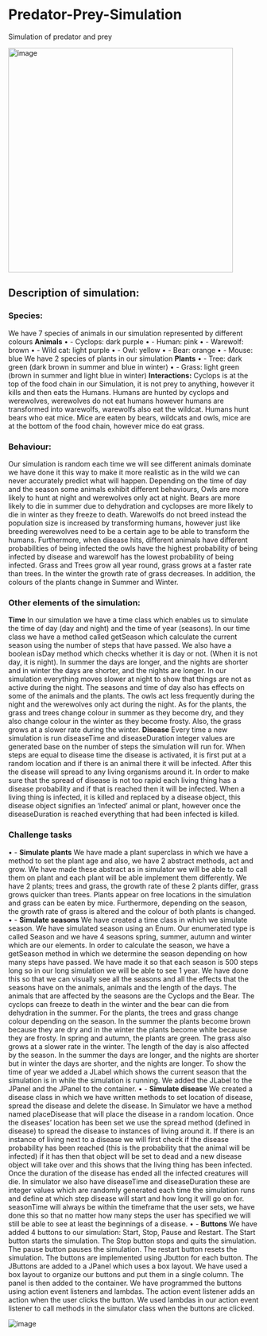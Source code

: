 # Predator-Prey-Simulation
Simulation of predator and prey

<img width="452" alt="image" src="https://github.com/za28/Predator-Prey-Simulation/assets/114661472/393e6a07-1d07-46c5-9cbf-1e99b8ba7c51">


## Description of simulation: 
### Species:
We have 7 species of animals in our simulation represented by different colours 
**Animals** 
•	-  Cyclops: dark purple 
•	-  Human: pink 
•	-  Warewolf: brown 
•	-  Wild cat: light purple 
•	-  Owl: yellow 
•	-  Bear: orange 
•	-  Mouse: blue
We have 2 species of plants in our simulation **Plants**
•	-  Tree: dark green (dark brown in summer and blue in winter) 
•	-  Grass: light green (brown in summer and light blue in winter) 
**Interactions:**
Cyclops is at the top of the food chain in our Simulation, it is not prey to anything, however it kills and then eats the Humans. Humans are hunted by cyclops and werewolves, werewolves do not eat humans however humans are transformed into warewolfs, warewolfs also eat the wildcat. Humans hunt bears who eat mice. Mice are eaten by bears, wildcats and owls, mice are at the bottom of the food chain, however mice do eat grass. 
 
### Behaviour: 
Our simulation is random each time we will see different animals dominate we have done it this way to make it more realistic as in the wild we can never accurately predict what will happen. 
Depending on the time of day and the season some animals exhibit different behaviours, Owls are more likely to hunt at night and werewolves only act at night. Bears are more likely to die in summer due to dehydration and cyclopses are more likely to die in winter as they freeze to death. 
Warewolfs do not breed instead the population size is increased by transforming humans, however just like breeding werewolves need to be a certain age to be able to transform the humans. 
Furthermore, when disease hits, different animals have different probabilities of being infected the owls have the highest probability of being infected by disease and warewolf has the lowest probability of being infected. 
Grass and Trees grow all year round, grass grows at a faster rate than trees. In the winter the growth rate of grass decreases. In addition, the colours of the plants change in Summer and Winter. 
### Other elements of the simulation: 
**Time**
In our simulation we have a time class which enables us to simulate the time of day (day and night) and the time of year (seasons). In our time class we have a method called getSeason which calculate the current season using the number of steps that have passed. We also have a boolean isDay method which checks whether it is day or not. (When it is not day, it is night). In summer the days are longer, and the nights are shorter and in winter the days are 
shorter, and the nights are longer. In our simulation everything moves slower at night to show that things are not as active during the night. The seasons and time of day also has effects on some of the animals and the plants. The owls act less frequently during the night and the werewolves only act during the night. As for the plants, the grass and trees change colour in summer as they become dry, and they also change colour in the winter as they become frosty. Also, the grass grows at a slower rate during the winter. 
**Disease**
Every time a new simulation is run diseaseTime and diseaseDuration integer values are generated base on the number of steps the simulation will run for. When steps are equal to disease time the disease is activated, it is first put at a random location and if there is an animal there it will be infected. After this the disease will spread to any living organisms around it. In order to make sure that the spread of disease is not too rapid each living thing has a disease probability and if that is reached then it will be infected. When a living thing is infected, it is killed and replaced by a disease object, this disease object signifies an ‘infected’ animal or plant, however once the diseaseDuration is reached everything that had been infected is killed. 
### Challenge tasks 
•	-  **Simulate plants** 
We have made a plant superclass in which we have a method to set the plant age and also, we have 2 abstract methods, act and grow. We have made these abstract as in simulator we will be able to call them on plant and each plant will be able implement them differently. We have 2 plants; trees and grass, the growth rate of these 2 plants differ, grass grows quicker than trees. 
Plants appear on free locations in the simulation and grass can be eaten by mice. 
Furthermore, depending on the season, the growth rate of grass is altered and the colour of both plants is changed. 
•	-  **Simulate seasons** 
We have created a time class in which we simulate season. We have simulated season using an Enum. Our enumerated type is called Season and we have 4 seasons spring, summer, autumn and winter which are our elements. 
In order to calculate the season, we have a getSeason method in which we determine the season depending on how many steps have passed. We have made it so that each season is 500 steps long so in our long simulation we will be able to see 1 year. We have done this so that we can visually see all the seasons and all the effects that the seasons have on the animals, animals and the length of the days. 
The animals that are affected by the seasons are the Cyclops and the Bear. The cyclops can freeze to death in the winter and the bear can die from dehydration in the summer. 
For the plants, the trees and grass change colour depending on the season. In the summer the plants become brown because they are dry and in the winter the plants become white because they are frosty. In spring and autumn, the plants are
green. The grass also grows at a slower rate in the winter. 
The length of the day is also affected by the season. In the summer the days are longer, and the nights are shorter but in winter the days are shorter, and the nights are longer. 
To show the time of year we added a JLabel which shows the current season that the simulation is in while the simulation is running. We added the JLabel to the JPanel and the JPanel to the container. 
•	-  **Simulate disease** 
We created a disease class in which we have written methods to set location of disease, spread the disease and delete the disease. 
In Simulator we have a method named placeDisease that will place the disease in a random location. Once the diseases’ location has been set we use the spread method (defined in disease) to spread the disease to instances of living around it. If there is an instance of living next to a disease we will first check if the disease probability has been reached (this is the probability that the animal will be infected) if it has then that object will be set to dead and a new disease object will take over and this shows that the living thing has been infected. Once the duration of the disease has ended all the infected creatures will die. 
In simulator we also have diseaseTime and diseaseDuration these are integer values which are randomly generated each time the simulation runs and define at which step disease will start and how long it will go on for. seasonTime will always be within the timeframe that the user sets, we have done this so that no matter how many steps the user has specified we will still be able to see at least the beginnings of a disease. 
•	-  **Buttons** 
We have added 4 buttons to our simulation: Start, Stop, Pause and Restart. The Start button starts the simulation. The Stop button stops and quits the simulation. The pause button pauses the simulation. The restart button resets the simulation. 
The buttons are implemented using Jbutton for each button. The JButtons are added to a JPanel which uses a box layout. We have used a box layout to organize our buttons and put them in a single column. The panel is then added to the container. We have programmed the buttons using action event listeners and lambdas. The action event listener adds an action when the user clicks the button. We used lambdas in our action event listener to call methods in the simulator class when the buttons are clicked. 

![image](https://github.com/za28/Predator-Prey-Simulation/assets/114661472/37b2d5c6-dc26-4dde-b1b7-958fa4818c7b)
